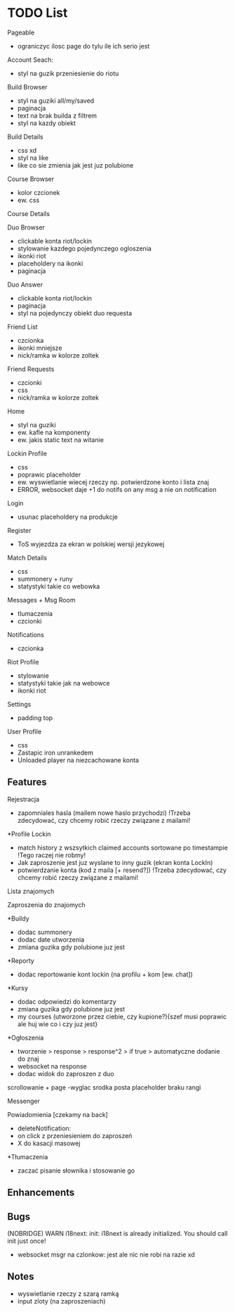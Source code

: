 # TODO List

Pageable

- ograniczyc ilosc page do tylu ile ich serio jest

Account Seach:

- styl na guzik przeniesienie do riotu

Build Browser

- styl na guziki all/my/saved
- paginacja
- text na brak builda z filtrem
- styl na kazdy obiekt

Build Details

- css xd
- styl na like
- like co sie zmienia jak jest juz polubione

Course Browser

- kolor czcionek
- ew. css

Course Details

Duo Browser

- clickable konta riot/lockin
- stylowanie kazdego pojedynczego ogloszenia
- ikonki riot
- placeholdery na ikonki
- paginacja

Duo Answer

- clickable konta riot/lockin
- paginacja
- styl na pojedynczy obiekt duo requesta

Friend List

- czcionka
- ikonki mniejsze
- nick/ramka w kolorze zoltek

Friend Requests

- czcionki
- css
- nick/ramka w kolorze zoltek

Home

- styl na guziki
- ew. kafle na komponenty
- ew. jakis static text na witanie

Lockin Profile

- css
- poprawic placeholder
- ew. wyswietlanie wiecej rzeczy np. potwierdzone konto i lista znaj
- ERROR, websocket daje +1 do notifs on any msg a nie on notification

Login

- usunac placeholdery na produkcje

Register

- ToS wyjezdza za ekran w polskiej wersji jezykowej

Match Details

- css
- summonery + runy
- statystyki takie co webowka

Messages + Msg Room

- tlumaczenia 
- czcionki

Notifications

- czcionka

Riot Profile

- stylowanie
- statystyki takie jak na webowce
- ikonki riot

Settings

- padding top

User Profile

- css
- Zastapic iron unrankedem
- Unloaded player na niezcachowane konta



## Features

Rejestracja

- zapomniales hasla (mailem nowe haslo przychodzi) !Trzeba zdecydować, czy chcemy robić rzeczy związane z mailami!

\*Profile Lockin

- match history z wszsytkich claimed accounts sortowane po timestampie !Tego raczej nie robmy!
- Jak zaproszenie jest juz wyslane to inny guzik (ekran konta LockIn)
- potwierdzanie konta (kod z maila [+ resend?]) !Trzeba zdecydować, czy chcemy robić rzeczy związane z mailami!

Lista znajomych

Zaproszenia do znajomych

\*Buildy

- dodac summonery
- dodac date utworzenia
- zmiana guzika gdy polubione juz jest

\*Reporty

- dodac reportowanie kont lockin (na profilu + kom [ew. chat])

\*Kursy

- dodac odpowiedzi do komentarzy
- zmiana guzika gdy polubione juz jest
- my courses (utworzone przez ciebie, czy kupione?){szef musi poprawic ale huj wie co i czy juz jest}

\*Ogłoszenia

- tworzenie > response > response^2 > if true > automatyczne dodanie do znaj
- websocket na response
- dodac widok do zaproszen z duo

scrollowanie + page
-wyglac srodka posta
placeholder braku rangi

Messenger

Powiadomienia [czekamy na back]

- deleteNotification:
- on click z przeniesieniem do zaproszeń
- X do kasacji masowej

\*Tłumaczenia

- zaczać pisanie słownika i stosowanie go

## Enhancements

## Bugs

(NOBRIDGE) WARN i18next: init: i18next is already initialized. You should call init just once!

- websocket msgr na czlonkow: jest ale nic nie robi na razie xd

## Notes

- wyswietlanie rzeczy z szarą ramką
- input zloty (na zaproszeniach)
